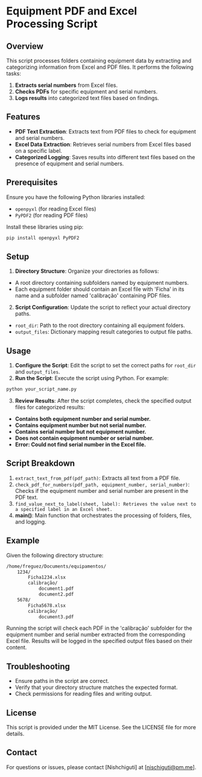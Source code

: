 # Equipment PDF and Excel Processing Script

## Overview

This script processes folders containing equipment data by extracting and categorizing information from Excel and PDF files. It performs the following tasks:
1. **Extracts serial numbers** from Excel files.
2. **Checks PDFs** for specific equipment and serial numbers.
3. **Logs results** into categorized text files based on findings.

## Features

- **PDF Text Extraction**: Extracts text from PDF files to check for equipment and serial numbers.
- **Excel Data Extraction**: Retrieves serial numbers from Excel files based on a specific label.
- **Categorized Logging**: Saves results into different text files based on the presence of equipment and serial numbers.

## Prerequisites

Ensure you have the following Python libraries installed:
- `openpyxl` (for reading Excel files)
- `PyPDF2` (for reading PDF files)

Install these libraries using pip:

```bash
pip install openpyxl PyPDF2
```
## Setup

1. **Directory Structure**: Organize your directories as follows:
- A root directory containing subfolders named by equipment numbers.
- Each equipment folder should contain an Excel file with 'Ficha' in its name and a subfolder named 'calibração' containing PDF files.

2. **Script Configuration**: Update the script to reflect your actual directory paths.
- `root_dir`: Path to the root directory containing all equipment folders.
- `output_files`: Dictionary mapping result categories to output file paths.

## Usage

1. **Configure the Script**: Edit the script to set the correct paths for `root_dir` and `output_files`.
2. **Run the Script**: Execute the script using Python. For example:
```bash
python your_script_name.py
```
3. **Review Results**: After the script completes, check the specified output files for categorized results:

- **Contains both equipment number and serial number.**
- **Contains equipment number but not serial number.**
- **Contains serial number but not equipment number.**
- **Does not contain equipment number or serial number.**
- **Error: Could not find serial number in the Excel file.**

## Script Breakdown

1. `extract_text_from_pdf(pdf_path)`: Extracts all text from a PDF file.
2. `check_pdf_for_numbers(pdf_path, equipment_number, serial_number)`: Checks if the equipment number and serial number are present in the PDF text.
3. `find_value_next_to_label(sheet, label): Retrieves the value next to a specified label in an Excel sheet.`
4. **main()**: Main function that orchestrates the processing of folders, files, and logging.

## Example

Given the following directory structure:

```bash
/home/freguez/Documents/equipamentos/
    1234/
        Ficha1234.xlsx
        calibração/
            document1.pdf
            document2.pdf
    5678/
        Ficha5678.xlsx
        calibração/
            document3.pdf
```

Running the script will check each PDF in the 'calibração' subfolder for the equipment number and serial number extracted from the corresponding Excel file. Results will be logged in the specified output files based on their content.

## Troubleshooting

- Ensure paths in the script are correct.
- Verify that your directory structure matches the expected format.
- Check permissions for reading files and writing output.

## License

This script is provided under the MIT License. See the LICENSE file for more details.

## Contact

For questions or issues, please contact [Nishchiguti] at [nischiguti@pm.me].
